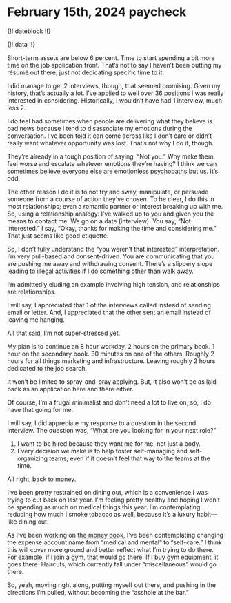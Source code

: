# February 15th, 2024 paycheck

{!! dateblock !!}

{!! data !!}

Short-term assets are below 6 percent. Time to start spending a bit more time on the job application front. That’s not to say I haven’t been putting my résumé out there, just not dedicating specific time to it.

I did manage to get 2 interviews, though, that seemed promising. Given my history, that’s actually a lot. I’ve applied to well over 36 positions I was really interested in considering. Historically, I wouldn’t have had 1 interview, much less 2.

I do feel bad sometimes when people are delivering what they believe is bad news because I tend to disassociate my emotions during the conversation. I’ve been told it can come across like I don’t care or didn’t really want whatever opportunity was lost. That’s not why I do it, though.

They’re already in a tough position of saying, “Not you.” Why make them feel worse and escalate whatever emotions they’re having? I think we can sometimes believe everyone else are emotionless psychopaths but us. It’s odd.

The other reason I do it is to not try and sway, manipulate, or persuade someone from a course of action they’ve chosen. To be clear, I do this in most relationships; even a romantic partner or interest breaking up with me. So, using a relationship analogy: I’ve walked up to you and given you the means to contact me. We go on a date (interview). You say, “Not interested.” I say, “Okay, thanks for making the time and considering me.” That just seems like good etiquette.

So, I don’t fully understand the “you weren’t that interested” interpretation. I’m very pull-based and consent-driven. You are communicating that you are pushing me away and withdrawing consent. There’s a slippery slope leading to illegal activities if I do something other than walk away.

I’m admittedly eluding an example involving high tension, and relationships are relationships.

I will say, I appreciated that 1 of the interviews called instead of sending email or letter. And, I appreciated that the other sent an email instead of leaving me hanging.

All that said, I’m not super-stressed yet.

My plan is to continue an 8 hour workday. 2 hours on the primary book. 1 hour on the secondary book. 30 minutes on one of the others. Roughly 2 hours for all things marketing and infrastructure. Leaving roughly 2 hours dedicated to the job search.

It won’t be limited to spray-and-pray applying. But, it also won’t be as laid back as an application here and there either.

Of course, I’m a frugal minimalist and don’t need a lot to live on, so, I do have that going for me.

I will say, I did appreciate my response to a question in the second interview. The question was, “What are you looking for in your next role?”

1. I want to be hired because they want me for me, not just a body.
2. Every decision we make is to help foster self-managing and self-organizing teams; even if it doesn’t feel that way to the teams at the time.

All right, back to money.

I’ve been pretty restrained on dining out, which is a convenience I was trying to cut back on last year. I’m feeling pretty healthy and hoping I won’t be spending as much on medical things this year. I’m contemplating reducing how much I smoke tobacco as well, because it’s a luxury habit—like dining out.

As I’ve been working on [the money book](https://opencollective.com/mastering-the-mundane/projects/book-mastering-the-mundane-mon), I’ve been contemplating changing the expense account name from “medical and mental” to “self-care.” I think this will cover more ground and better reflect what I’m trying to do there. For example, if I join a gym, that would go there. If I buy gym equipment, it goes there. Haircuts, which currently fall under “miscellaneous” would go there.

So, yeah, moving right along, putting myself out there, and pushing in the directions I’m pulled, without becoming the “asshole at the bar.”